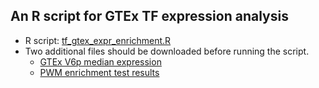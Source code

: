 ## An R script for GTEx TF expression analysis
  * R script: [tf_gtex_expr_enrichment.R](./tf_gtex_expr_enrichment.R)
  * Two additional files should be downloaded before running the script.
     * [GTEx V6p median expression](https://drive.google.com/uc?id=1nTwjNF5VX6nqHovyEx7SxYBMvpz51A5C&export=download)
     * [PWM enrichment test results](../../TF_analysis/fimo.cisbpv2_c2h2zf.11mers_nr.uniq.allhrt_p0_avg50_svmw.kmercnt_per_motif.5p.txt)
